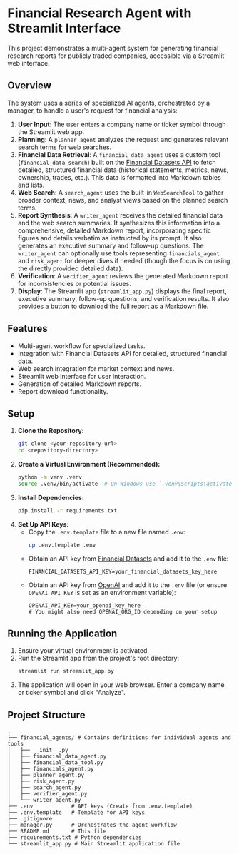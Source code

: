 # Financial Research Agent with Streamlit Interface

This project demonstrates a multi-agent system for generating financial research reports for publicly traded companies, accessible via a Streamlit web interface.

## Overview

The system uses a series of specialized AI agents, orchestrated by a manager, to handle a user's request for financial analysis:

1.  **User Input**: The user enters a company name or ticker symbol through the Streamlit web app.
2.  **Planning**: A `planner_agent` analyzes the request and generates relevant search terms for web searches.
3.  **Financial Data Retrieval**: A `financial_data_agent` uses a custom tool (`financial_data_search`) built on the [Financial Datasets API](https://docs.financialdatasets.ai/introduction) to fetch detailed, structured financial data (historical statements, metrics, news, ownership, trades, etc.). This data is formatted into Markdown tables and lists.
4.  **Web Search**: A `search_agent` uses the built-in `WebSearchTool` to gather broader context, news, and analyst views based on the planned search terms.
5.  **Report Synthesis**: A `writer_agent` receives the detailed financial data and the web search summaries. It synthesizes this information into a comprehensive, detailed Markdown report, incorporating specific figures and details verbatim as instructed by its prompt. It also generates an executive summary and follow-up questions. The `writer_agent` can optionally use tools representing `financials_agent` and `risk_agent` for deeper dives if needed (though the focus is on using the directly provided detailed data).
6.  **Verification**: A `verifier_agent` reviews the generated Markdown report for inconsistencies or potential issues.
7.  **Display**: The Streamlit app (`streamlit_app.py`) displays the final report, executive summary, follow-up questions, and verification results. It also provides a button to download the full report as a Markdown file.

## Features

*   Multi-agent workflow for specialized tasks.
*   Integration with Financial Datasets API for detailed, structured financial data.
*   Web search integration for market context and news.
*   Streamlit web interface for user interaction.
*   Generation of detailed Markdown reports.
*   Report download functionality.

## Setup

1.  **Clone the Repository:**
    ```bash
    git clone <your-repository-url>
    cd <repository-directory>
    ```
2.  **Create a Virtual Environment (Recommended):**
    ```bash
    python -m venv .venv
    source .venv/bin/activate  # On Windows use `.venv\Scripts\activate`
    ```
3.  **Install Dependencies:**
    ```bash
    pip install -r requirements.txt
    ```
4.  **Set Up API Keys:**
    *   Copy the `.env.template` file to a new file named `.env`:
        ```bash
        cp .env.template .env
        ```
    *   Obtain an API key from [Financial Datasets](https://financialdatasets.ai) and add it to the `.env` file:
        ```
        FINANCIAL_DATASETS_API_KEY=your_financial_datasets_key_here
        ```
    *   Obtain an API key from [OpenAI](https://platform.openai.com/api-keys) and add it to the `.env` file (or ensure `OPENAI_API_KEY` is set as an environment variable):
        ```
        OPENAI_API_KEY=your_openai_key_here
        # You might also need OPENAI_ORG_ID depending on your setup
        ```

## Running the Application

1.  Ensure your virtual environment is activated.
2.  Run the Streamlit app from the project's root directory:
    ```bash
    streamlit run streamlit_app.py
    ```
3.  The application will open in your web browser. Enter a company name or ticker symbol and click "Analyze".

## Project Structure

```
.
├── financial_agents/ # Contains definitions for individual agents and tools
│   ├── __init__.py
│   ├── financial_data_agent.py
│   ├── financial_data_tool.py
│   ├── financials_agent.py
│   ├── planner_agent.py
│   ├── risk_agent.py
│   ├── search_agent.py
│   ├── verifier_agent.py
│   └── writer_agent.py
├── .env            # API keys (Create from .env.template)
├── .env.template   # Template for API keys
├── .gitignore
├── manager.py      # Orchestrates the agent workflow
├── README.md       # This file
├── requirements.txt # Python dependencies
└── streamlit_app.py # Main Streamlit application file
```

